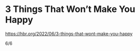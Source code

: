 # 3 Things That Won’t Make You Happy

https://hbr.org/2022/06/3-things-that-wont-make-you-happy

6/6